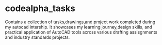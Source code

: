 # codealpha_tasks
Contains a collection of tasks,drawings,and project work completed during my autocad intership. It showcases my learning journey,design skills, and practical application of AutoCAD tools across various drafting assisgnments and industry standards projects.
